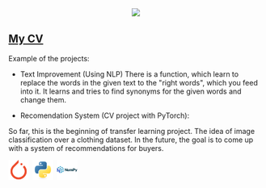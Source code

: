 <div id="header" align="center">
  <img src="https://media.giphy.com/media/HzPtbOKyBoBFsK4hyc/giphy.gif" width="200"/>
</div>

[My CV](https://github.com/asdfg12131/Projects/blob/main/CV.pdf)
---
Example of the projects:
* Text Improvement (Using NLP)
There is a function, which learn to replace the words in the given text to the "right words", which you feed into it.
It learns and tries to find synonyms for the given words and change them.

* Recomendation System (CV project with PyTorch):

So far, this is the beginning of transfer learning project.
The idea of image classification over a clothing dataset.
In the future, the goal is to come up with a system of recommendations for buyers.

<div>
  <img src="https://github.com/devicons/devicon/blob/master/icons/pytorch/pytorch-original.svg" title="Java" alt="Java" width="40" height="40"/>&nbsp;
  <img src="https://github.com/devicons/devicon/blob/master/icons/python/python-original.svg" title="React" alt="React" width="40" height="40"/>&nbsp;
  <img src="https://github.com/devicons/devicon/blob/master/icons/numpy/numpy-original-wordmark.svg" title="Spring" alt="Spring" width="40" height="40"/>&nbsp;
</div>
